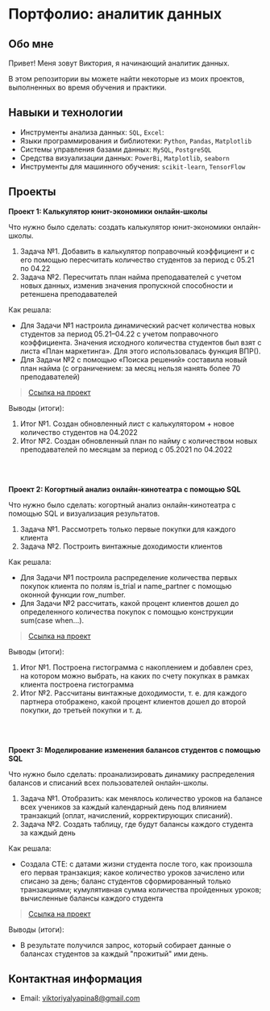 # Портфолио: аналитик данных

## Обо мне 

Привет! Меня зовут Виктория, я начинающий аналитик данных. 

В этом репозитории вы можете найти некоторые из моих проектов, выполненных во время обучения и практики.
<br>

## Навыки и технологии
- Инструменты анализа данных: ``SQL``, ``Excel``: 
- Языки программирования и библиотеки: ``Python``, ``Pandas``, ``Matplotlib`` 
- Системы управления базами данных: ``MySQL``, ``PostgreSQL``
- Средства визуализации данных: ``PowerBi``, ``Matplotlib``, ``seaborn``
- Инструменты для машинного обучения: ``scikit-learn``, ``TensorFlow``



## Проекты
<p> <strong>Проект 1: Калькулятор юнит-экономики онлайн-школы</strong></p> 
<p>Что нужно было сделать: создать калькулятор юнит-экономики онлайн-школы. <p>
<ol>
  <li>Задача №1. Добавить в калькулятор поправочный коэффициент и с его помощью пересчитать количество студентов за период с 05.21 по 04.22</li>
  <li>Задача №2. Пересчитать план найма преподавателей с учетом новых данных, изменив значения пропускной способности и ретеншена преподавателей</li>
</ol>

<p>Как решала:<p>
<ul>
 <li>Для Задачи №1 настроила динамический расчет количества новых студентов за период 05.21–04.22 с учетом поправочного коэффициента.
   Значения исходного количества студентов был взят с листа «План маркетинга». Для этого использовалась функция ВПР().</li>
  <li>Для Задачи №2 с помощью «Поиска решений» составила новый план найма (с ограничением: за месяц нельзя нанять более 70 преподавателей)</li> 
</ul>

> <a href="Проект №1.xlsx">Ссылка на проект</a>
 

<p>Выводы (итоги):<p>
<ol>
  <li>Итог №1. Создан обновленный лист с калькулятором + новое количество студентов на 04.2022</li>
  <li>Итог №2. Создан обновленный план по найму с количеством новых преподавателей по месяцам за период с 05.2021 по 04.2022</li>
</ol>
<br> 
<br> 
<p> <strong> Проект 2: Когортный анализ онлайн-кинотеатра с помощью SQL</strong></p>
<p>Что нужно было сделать: когортный анализ онлайн-кинотеатра с помощью SQL и визуализация результатов.<p>
<ol>
  <li>Задача №1. Рассмотреть только первые покупки для каждого клиента</li>
  <li>Задача №2. Построить винтажные доходимости клиентов </li>
</ol>

<p>Как решала:<p>
<ul>
 <li>Для Задачи №1 построила распределение количества первых покупок клиента по полям is_trial и name_partner с помощью оконной функции row_number.</li>
  <li>Для Задачи №2  рассчитать, какой процент клиентов дошел до определенного количества покупок с помощью конструкции sum(case when…).</li> 
</ul>
  
> <a href="Проект №2.zip">Ссылка на проект</a>

  <p>Выводы (итоги):<p>
<ol>
  <li>Итог №1. Построена гистограмма с накоплением и добавлен срез, на котором можно выбрать, на каких по счету покупках в рамках клиента построена гистограмма</li>
  <li>Итог №2. Рассчитаны винтажные доходимости, т. е. для каждого партнера отображено, какой процент клиентов дошел до второй покупки, до третьей покупки и т. д.</li>
</ol>
<br> 
<br> 
<p><strong>Проект 3: Моделирование изменения балансов студентов с помощью SQL</strong></p> 
<p>Что нужно было сделать: проанализировать динамику распределения балансов и списаний всех пользователей онлайн-школы.<p>
<ol>
  <li>Задача №1. Отобразить: как менялось количество уроков на балансе всех учеников за каждый календарный день под влиянием транзакций (оплат, начислений, корректирующих списаний). </li>
  <li>Задача №2. Создать таблицу, где будут балансы каждого студента за каждый день </li>
</ol>

<p>Как решала:<p>
<ul>
 <li>Создала СТЕ: с датами жизни студента после того, как произошла его первая транзакция; какое количество уроков зачислено или списано за день; баланс студентов сформированный только транзакциями; кумулятивная сумма количества пройденных уроков; вычисленные балансы каждого студента</li> 
</ul>
  
> <a href="Проект №3.zip">Ссылка на проект</a>

  <p>Выводы (итоги):<p>
<ul>
  <li> В результате получился запрос, который собирает данные о балансах студентов за каждый "прожитый" ими день.</li>
</ul>

## Контактная информация
- Email: viktoriyalyapina8@gmail.com
